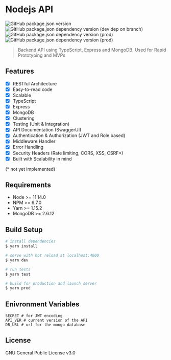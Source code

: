 
# Nodejs API

![GitHub package.json version](https://img.shields.io/github/package-json/v/x249/node-api.svg?style=flat-square)
![GitHub package.json dependency version (dev dep on branch)](https://img.shields.io/github/package-json/dependency-version/x249/node-api/dev/typescript.svg)
![GitHub package.json dependency version (prod)](https://img.shields.io/github/package-json/dependency-version/x249/node-api/express.svg?style=flat-square)
![GitHub package.json dependency version (prod)](https://img.shields.io/github/package-json/dependency-version/x249/node-api/mongoose.svg?style=flat-square)


> Backend API using TypeScript, Express and MongoDB. Used for Rapid Prototyping and MVPs

## Features

- [X] RESTful Architecture
- [X] Easy-to-read code
- [X] Scalable
- [X] TypeScript
- [X] Express
- [X] MongoDB
- [X] Clustering
- [X] Testing (Unit & Integration)
- [X] API Documentation (SwaggerUI)
- [X] Authentication & Authorization (JWT and Role based)
- [X] Middleware Handler
- [X] Error Handling
- [X] Security Headers (Rate limiting, CORS, XSS, CSRF\*)
- [X] Built with Scalability in mind

(* not yet implemented)

## Requirements

- Node >= 11.14.0
- NPM >= 6.7.0
- Yarn >= 1.15.2
- MongoDB >= 2.6.12

## Build Setup

```bash
# install dependencies
$ yarn install

# serve with hot reload at localhost:4000
$ yarn dev

# run tests
$ yarn test

# build for production and launch server
$ yarn prod
```

## Enivronment Variables

```env
SECRET # for JWT encoding
API_VER # current version of the API
DB_URL # url for the mongo database
```
## License

GNU General Public License v3.0
